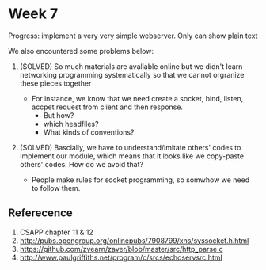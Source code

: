 # Week 7

Progress: implement a very very simple webserver. Only can show plain text

We also encountered some problems below:

1. (SOLVED) So much materials are avaliable online but we didn't learn networking programming systematically so that we cannot orgranize these pieces together

    * For instance, we know that we need create a socket, bind, listen, accpet request from client and then response.
        * But how?
        * which headfiles?
        * What kinds of conventions?

2. (SOLVED) Bascially, we have to understand/imitate others' codes to implement our module, which means that it looks like we copy-paste others' codes. How do we avoid that?
    * People make rules for socket programming, so somwhow we need to follow them.

## Referecence

1. CSAPP chapter 11 & 12
2. http://pubs.opengroup.org/onlinepubs/7908799/xns/syssocket.h.html
3. https://github.com/zyearn/zaver/blob/master/src/http_parse.c
4. http://www.paulgriffiths.net/program/c/srcs/echoservsrc.html
